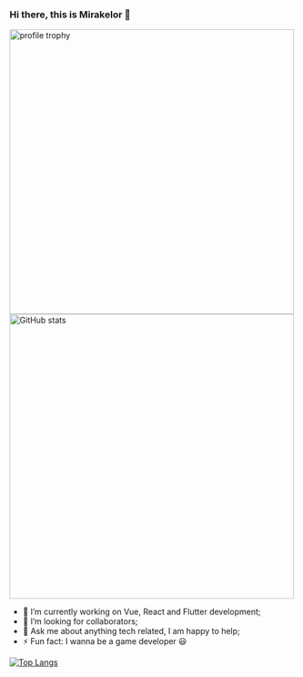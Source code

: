 ### Hi there, this is Mirakelor 👋

<img alt="profile trophy" src="https://github-profile-trophy.vercel.app/?username=Mirakelor&column=4&theme=gruvbox&margin-w=15&margin-h=15&no-frame=true" width="500">

<img alt="GitHub stats" src="https://github-readme-stats.vercel.app/api?username=Mirakelor&bg_color=30,e96443,904e95&title_color=fff&text_color=fff&count_private=true&hide_border=true" width="500">

- 🔭 I’m currently working on Vue, React and Flutter development;
- 🌈 I’m looking for collaborators;
- 💬 Ask me about anything tech related, I am happy to help;
- ⚡ Fun fact: I wanna be a game developer 😃

[![Top Langs](https://github-readme-stats.vercel.app/api/top-langs/?username=Mirakelor&layout=compact)](https://github.com/anuraghazra/github-readme-stats)
